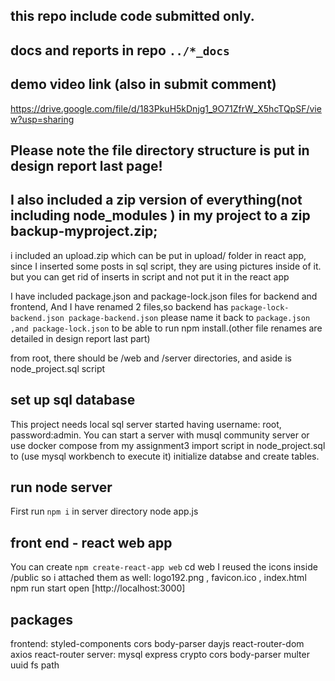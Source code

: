 ## this repo include code submitted only.
## docs and reports in repo `../*_docs`

## demo video link (also in submit comment)
https://drive.google.com/file/d/183PkuH5kDnjg1_9O71ZfrW_X5hcTQpSF/view?usp=sharing

## Please note the file directory structure is put in design report last page!

## I also included a zip version of everything(not including node_modules ) in my project to a zip backup-myproject.zip;
 i included an upload.zip which can be put in upload/ folder in react app, since I inserted some posts in sql script, they are using pictures inside of it. but you can get rid of inserts in script and not put it in the react app

I have included package.json and package-lock.json files for backend and frontend,
And  I have renamed 2 files,so backend has `package-lock-backend.json package-backend.json`
please name it back to `package.json ,and package-lock.json` to be able to run npm install.(other file renames are detailed in design report last part)

from root, there should be /web and /server directories, and aside is node_project.sql script 

## set up sql database
This project needs local sql server started having username: root, password:admin. You can start a server with musql community server or use docker compose from my assignment3
import script in node_project.sql to (use mysql workbench to execute it) initialize databse and create tables.

## run node server
First run `npm i` in server directory
node app.js

## front end - react web app
You can create `npm create-react-app web`
cd web
<move my files into directory like in design report >
I reused the icons inside /public so i attached them as well: logo192.png , favicon.ico , index.html
npm run start
open [http://localhost:3000]

## packages
frontend:
styled-components cors body-parser dayjs react-router-dom axios react-router 
server:
mysql express crypto cors body-parser multer uuid fs path
